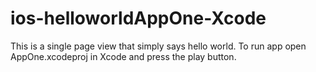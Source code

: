# ios-helloworldAppOne-Xcode
This is a single page view that simply says hello world. To run app open AppOne.xcodeproj in Xcode and press the play button.